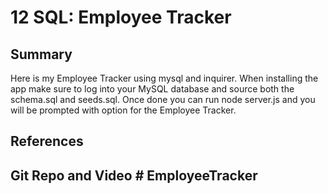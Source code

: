 # 12 SQL: Employee Tracker

## Summary
Here is my Employee Tracker using mysql and inquirer. When installing the app make sure to log into your MySQL database and source both the schema.sql and seeds.sql. Once done you can run node server.js and you will be prompted with option for the Employee Tracker.

## References


## Git Repo and Video # EmployeeTracker
